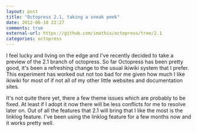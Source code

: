 ```yaml
---
layout: post
title: "Octopress 2.1, taking a sneak peek"
date: 2012-06-18 22:27
comments: true
external-url: https://github.com/imathis/octopress/tree/2.1
categories: octopress
---
```


I feel lucky and living on the edge and I've recently decided to take
a preview of the 2.1 branch of octopress. So far Octopress has been
pretty good, it's been a refreshing change to the usual ikiwiki system
that I prefer. This experiment has worked out not too bad for me given
how much I like ikiwiki for most of if not all of my other little
websites and documentation sites.

It's not quite there yet, there a few theme issues which are probably
to be fixed. At least if I adopt it now there will be less conflicts
for me to resolve later on. Out of all the features that 2.1 will
bring that I like the most is the linklog feature. I've been using the
linklog feature for a few months now and it works pretty well.